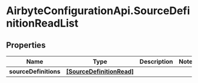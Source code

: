 # AirbyteConfigurationApi.SourceDefinitionReadList

## Properties

Name | Type | Description | Notes
------------ | ------------- | ------------- | -------------
**sourceDefinitions** | [**[SourceDefinitionRead]**](SourceDefinitionRead.md) |  | 


